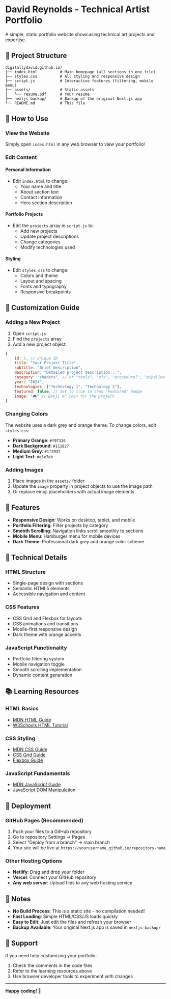 # David Reynolds - Technical Artist Portfolio

A simple, static portfolio website showcasing technical art projects and expertise.

## 📁 Project Structure

```
digitallydavid.github.io/
├── index.html          # Main homepage (all sections in one file)
├── styles.css          # All styling and responsive design
├── script.js           # Interactive features (filtering, mobile menu)
├── assets/             # Static assets
│   └── resume.pdf      # Your resume
├── nextjs-backup/      # Backup of the original Next.js app
└── README.md           # This file
```

## 🚀 How to Use

### **View the Website**
Simply open `index.html` in any web browser to view your portfolio!

### **Edit Content**

#### **Personal Information**
- Edit `index.html` to change:
  - Your name and title
  - About section text
  - Contact information
  - Hero section description

#### **Portfolio Projects**
- Edit the `projects` array in `script.js` to:
  - Add new projects
  - Update project descriptions
  - Change categories
  - Modify technologies used

#### **Styling**
- Edit `styles.css` to change:
  - Colors and theme
  - Layout and spacing
  - Fonts and typography
  - Responsive breakpoints

## 🎨 Customization Guide

### **Adding a New Project**
1. Open `script.js`
2. Find the `projects` array
3. Add a new project object:

```javascript
{
    id: 7, // Unique ID
    title: "Your Project Title",
    subtitle: "Brief description",
    description: "Detailed project description...",
    category: "shaders", // or "tools", "vfx", "procedural", "pipeline"
    year: "2024",
    technologies: ["Technology 1", "Technology 2"],
    featured: false, // Set to true to show "Featured" badge
    image: "🎮" // Emoji or icon for the project
}
```

### **Changing Colors**
The website uses a dark grey and orange theme. To change colors, edit `styles.css`:

- **Primary Orange**: `#f97316`
- **Dark Background**: `#111827`
- **Medium Grey**: `#1f2937`
- **Light Text**: `#e5e7eb`

### **Adding Images**
1. Place images in the `assets/` folder
2. Update the `image` property in project objects to use the image path
3. Or replace emoji placeholders with actual image elements

## 📱 Features

- **Responsive Design**: Works on desktop, tablet, and mobile
- **Portfolio Filtering**: Filter projects by category
- **Smooth Scrolling**: Navigation links scroll smoothly to sections
- **Mobile Menu**: Hamburger menu for mobile devices
- **Dark Theme**: Professional dark grey and orange color scheme

## 🔧 Technical Details

### **HTML Structure**
- Single-page design with sections
- Semantic HTML5 elements
- Accessible navigation and content

### **CSS Features**
- CSS Grid and Flexbox for layouts
- CSS animations and transitions
- Mobile-first responsive design
- Dark theme with orange accents

### **JavaScript Functionality**
- Portfolio filtering system
- Mobile navigation toggle
- Smooth scrolling implementation
- Dynamic content generation

## 📚 Learning Resources

### **HTML Basics**
- [MDN HTML Guide](https://developer.mozilla.org/en-US/docs/Learn/HTML)
- [W3Schools HTML Tutorial](https://www.w3schools.com/html/)

### **CSS Styling**
- [MDN CSS Guide](https://developer.mozilla.org/en-US/docs/Learn/CSS)
- [CSS Grid Guide](https://css-tricks.com/snippets/css/complete-guide-grid/)
- [Flexbox Guide](https://css-tricks.com/snippets/css/a-guide-to-flexbox/)

### **JavaScript Fundamentals**
- [MDN JavaScript Guide](https://developer.mozilla.org/en-US/docs/Learn/JavaScript)
- [JavaScript DOM Manipulation](https://developer.mozilla.org/en-US/docs/Web/API/Document_Object_Model)

## 🚀 Deployment

### **GitHub Pages (Recommended)**
1. Push your files to a GitHub repository
2. Go to repository Settings → Pages
3. Select "Deploy from a branch" → main branch
4. Your site will be live at `https://yourusername.github.io/repository-name`

### **Other Hosting Options**
- **Netlify**: Drag and drop your folder
- **Vercel**: Connect your GitHub repository
- **Any web server**: Upload files to any web hosting service

## 📝 Notes

- **No Build Process**: This is a static site - no compilation needed!
- **Fast Loading**: Simple HTML/CSS/JS loads quickly
- **Easy to Edit**: Just edit the files and refresh your browser
- **Backup Available**: Your original Next.js app is saved in `nextjs-backup/`

## 🤝 Support

If you need help customizing your portfolio:
1. Check the comments in the code files
2. Refer to the learning resources above
3. Use browser developer tools to experiment with changes

---

**Happy coding! 🎨**
